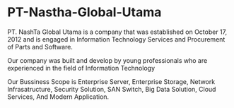 # PT-Nastha-Global-Utama
PT. NashTa Global Utama is a company that was
established on October 17, 2012 and is engaged in Information Technology Services and Procurement of Parts and Software.

Our company was built and develop by young
professionals who are experienced in the field of
Information Technology

Our Bussiness Scope is Enterprise Server,
Enterprise Storage, Network Infrasatructure, Security Solution, SAN Switch, Big Data Solution, Cloud Services, And Modern Application.
